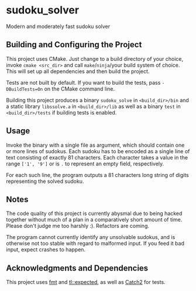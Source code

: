 # sudoku_solver

Modern and moderately fast sudoku solver

## Building and Configuring the Project
This project uses CMake. Just change to a build directory of your choice, invoke `cmake <src_dir>` and call `make`/`ninja`/your build system of choice. This will set up all dependencies and then build the project.

Tests are not built by default. If you want to build the tests, pass `-DBuildTests=On` on the CMake command line.

Building this project produces a binary `sudoku_solve` in `<build_dir>/bin` and a static library `libssolve.a` in `<build_dir>/lib` as well as a binary `test` in `<build_dir>/tests` if building tests is enabled.

## Usage
Invoke the binary with a single file as argument, which should contain one or more lines of sudokus. Each sudoku has to be encoded as a single line of text consisting of exactly 81 characters. Each character takes a value in the range `['1', '9']` or is `.` to represent an empty field, respectively.

For each such line, the program outputs a 81 characters long string of digits representing the solved sudoku.

## Notes
The code quality of this project is currently abysmal due to being hacked together without much of a plan in a comparatively short amount of time. Please don't judge me too harshly :). Refactors are coming.

The program cannot currently identify any unsolvable sudokus, and is otherwise not too stable with regard to malformed input. If you feed it bad input, expect crashes to happen.

## Acknowledgments and Dependencies
This project uses [fmt](https://github.com/fmtlib/fmt) and [tl::expected](https://github.com/TartanLlama/expected), as well as [Catch2](https://github.com/catchorg/Catch2) for tests.
